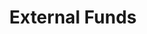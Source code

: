 ---
layout: bos_content
permalink: /featured-analysis/external-funds/
title: External Funds
card: 
  - title: External funds
    body: >
      Federal, State, and private funding supplement the City's operating budget.
    img: /img/featured_analysis/cards/fa-external-funds.jpg
    link: /featured-analysis/external-funds
components:
- breadcrumbs:
  - title: Home
    url: "/"
    local: true
  - title: Featured Analysis
    url: "/featured-analysis/"
  - current: External Funds
  - published: 4/13/17
- intro:
  - title: External funds
    short_desc: >
      The City’s $3.14 billion operating budget is supplemented by 
      approximately $304.9 million in external funds. These funds consist 
      mainly of federal, state, and private funding earmarked for specific 
      purposes. 
    description: >
      Education, housing, economic development, public health and public 
      safety are some of the largest areas for which these funds are targeted.
    sidebar_menu: true
- text_block:
  - title: Overview
- text_col_2:
  - col: >
      <h5>Departments and external funding</h5>
      <p>Twenty-seven departments and agencies expect to receive federal, state or other forms of external funding in FY18. Over 93% of the City’s external funds are found in eight of those twenty-six departments. These eight departments are:</p>
      <ul>
      <li>Boston Public Schools;</li>
      <li>Neighborhood Development;</li>
      <li>Public Health Commission;</li>
      <li>Emergency Management;</li>
      <li>Police;</li>
      <li>Library;</li>
      <li>Elderly Commission; and</li>
      <li>the Parks and Recreation Department.</li>
      </ul>
      <p>Other departments that also have significant grant funding are the Office of Economic Development and the Fire Department. Descriptions and amounts of grants by department can be found on department pages.</p>
  - col: >
      <h5>Federal grants</h5>
      <p>Federal grants have historically provided funding for key City priorities for education, community development, and services for seniors. Boston Public Schools, the Department of Neighborhood Development (DND), and the Elderly Commission have been the traditional recipients of recurring entitlement grants provided by the federal government.</p>
      <h5>Proposed federal budget cuts</h5>
      <p>Although proposed federal budget cuts open questions about future levels of funding for Community Development Block Grant (CDBG) and HOME Investment Partnership, this budget assumes that DND will continue to receive these recurring federal entitlement grants, which provide funding for a variety of neighborhood development activities. The City will advocate that these critical programs are maintained in the federal budget. Other sources of federal funding received by the City are used to address diverse needs and/or creative approaches for homeland security, community policing and housing support for the homeless.</p>
- table:
  - title: External Funds
    right_text: 
      name: Back to the Operating Budget
      link: /operating-budget
    columns: 
      - "Department": Boston Public Schools
        "FY16 Expenditure": 
          value: 125769704
          filter: delimiter
        "FY17 Estimated":
          value: 135341288
          filter: delimiter
        "FY18 Estimated":
          value: 137222603
          filter: delimiter
      - "Department": Neighborhood Development
        "FY16 Expenditure": 
          value: 65510635
          filter: delimiter
        "FY17 Estimated":
          value: 72392049
          filter: delimiter
        "FY18 Estimated":
          value: 62022708
          filter: delimiter
      - "Department": Public Health Commission
        "FY16 Expenditure": 
          value: 48003626
          filter: delimiter
        "FY17 Estimated":
          value: 49051487
          filter: delimiter
        "FY18 Estimated":
          value: 41717478
          filter: delimiter
      - "Department": Emergency Management
        "FY16 Expenditure": 
          value: 7245252
          filter: delimiter
        "FY17 Estimated":
          value: 9030330
          filter: delimiter
        "FY18 Estimated":
          value: 11164466
          filter: delimiter
      - "Department": Police Department
        "FY16 Expenditure": 
          value: 9562321
          filter: delimiter
        "FY17 Estimated":
          value: 10498017
          filter: delimiter
        "FY18 Estimated":
          value: 9706922
          filter: delimiter
      - "Department": Library Department
        "FY16 Expenditure": 
          value: 9617643
          filter: delimiter
        "FY17 Estimated":
          value: 8973729
          filter: delimiter
        "FY18 Estimated":
          value: 8843340
          filter: delimiter
      - "Department": Elderly Commission
        "FY16 Expenditure": 
          value: 6915255
          filter: delimiter
        "FY17 Estimated":
          value: 7303896
          filter: delimiter
        "FY18 Estimated":
          value: 7047534
          filter: delimiter
      - "Department": Parks and Recreation Department
        "FY16 Expenditure": 
          value: 7592067
          filter: delimiter
        "FY17 Estimated":
          value: 6001283
          filter: delimiter
        "FY18 Estimated":
          value: 5798788
          filter: delimiter
      - "Department": Other
        "FY16 Expenditure": 
          value: 18460127
          filter: delimiter
        "FY17 Estimated":
          value: 27576059
          filter: delimiter
        "FY18 Estimated":
          value: 21377598
          filter: delimiter
      - "Department": Total
        "total": true
        "FY16 Expenditure": 
          value: 298676630
          filter: delimiter
        "FY17 Estimated":
          value: 326168140
          filter: delimiter
        "FY18 Estimated":
          value: 304901438
          filter: delimiter
---